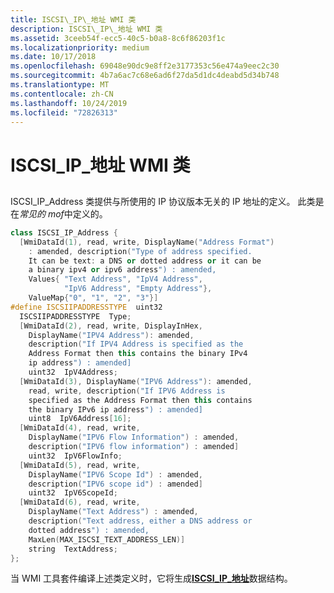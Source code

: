 ```yaml
---
title: ISCSI\_IP\_地址 WMI 类
description: ISCSI\_IP\_地址 WMI 类
ms.assetid: 3ceeb54f-ecc5-40c5-b0a8-8c6f86203f1c
ms.localizationpriority: medium
ms.date: 10/17/2018
ms.openlocfilehash: 69048e90dc9e8ff2e3177353c56e474a9eec2c30
ms.sourcegitcommit: 4b7a6ac7c68e6ad6f27da5d1dc4deabd5d34b748
ms.translationtype: MT
ms.contentlocale: zh-CN
ms.lasthandoff: 10/24/2019
ms.locfileid: "72826313"
---
```

# <a name="iscsi_ip_address-wmi-class"></a>ISCSI\_IP\_地址 WMI 类


## <span id="ddk_iscsi_ip_address_wmi_class_kr"></span><span id="DDK_ISCSI_IP_ADDRESS_WMI_CLASS_KR"></span>


ISCSI\_IP\_Address 类提供与所使用的 IP 协议版本无关的 IP 地址的定义。 此类是在*常见的 mof*中定义的。

```cpp
class ISCSI_IP_Address {
  [WmiDataId(1), read, write, DisplayName("Address Format")
    : amended, description("Type of address specified. 
    It can be text: a DNS or dotted address or it can be
    a binary ipv4 or ipv6 address") : amended,
    Values{ "Text Address", "IpV4 Address",
            "IpV6 Address", "Empty Address"},
    ValueMap{"0", "1", "2", "3"}]
#define ISCSIIPADDRESSTYPE  uint32
  ISCSIIPADDRESSTYPE  Type;
  [WmiDataId(2), read, write, DisplayInHex,
    DisplayName("IPV4 Address"): amended,
    description("If IPV4 Address is specified as the 
    Address Format then this contains the binary IPv4 
    ip address") : amended]
    uint32  IpV4Address;
  [WmiDataId(3), DisplayName("IPV6 Address"): amended,
    read, write, description("If IPV6 Address is 
    specified as the Address Format then this contains 
    the binary IPv6 ip address") : amended]
    uint8  IpV6Address[16];
  [WmiDataId(4), read, write,
    DisplayName("IPV6 Flow Information") : amended,
    description("IPV6 flow information") : amended]
    uint32  IpV6FlowInfo;
  [WmiDataId(5), read, write,
    DisplayName("IPV6 Scope Id") : amended,
    description("IPV6 scope id") : amended]
    uint32  IpV6ScopeId;
  [WmiDataId(6), read, write,
    DisplayName("Text Address") : amended,
    description("Text address, either a DNS address or
    dotted address") : amended, 
    MaxLen(MAX_ISCSI_TEXT_ADDRESS_LEN)]
    string  TextAddress;
};
```

当 WMI 工具套件编译上述类定义时，它将生成[**ISCSI\_IP\_地址**](https://docs.microsoft.com/windows-hardware/drivers/ddi/iscsidef/ns-iscsidef-_iscsi_ip_address)数据结构。

 

 





